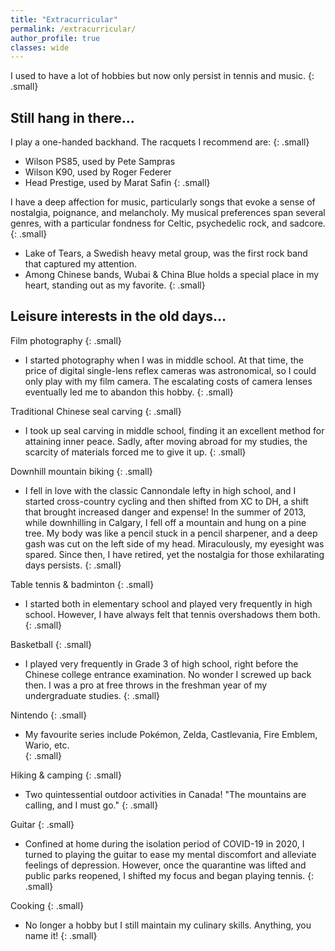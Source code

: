 ```yaml
---
title: "Extracurricular"
permalink: /extracurricular/
author_profile: true
classes: wide
---
```


I used to have a lot of hobbies but now only persist in tennis and music. 
{: .small}

## Still hang in there...

I play a one-handed backhand. The racquets I recommend are:
{: .small}

- Wilson PS85, used by Pete Sampras
- Wilson K90, used by Roger Federer
- Head Prestige, used by Marat Safin
{: .small}

I have a deep affection for music, particularly songs that evoke a sense of nostalgia, poignance, and melancholy. My musical preferences span several genres, with a particular fondness for Celtic, psychedelic rock, and sadcore.
{: .small}

- Lake of Tears, a Swedish heavy metal group, was the first rock band that captured my attention.
- Among Chinese bands, Wubai & China Blue holds a special place in my heart, standing out as my favorite.
{: .small}

## Leisure interests in the old days...
Film photography
{: .small}  

- I started photography when I was in middle school. At that time, the price of digital single-lens reflex cameras was astronomical, so I could only play with my film camera. The escalating costs of camera lenses eventually led me to abandon this hobby.
{: .small}

Traditional Chinese seal carving
{: .small}

- I took up seal carving in middle school, finding it an excellent method for attaining inner peace. Sadly, after moving abroad for my studies, the scarcity of materials forced me to give it up.
{: .small}
  
Downhill mountain biking
{: .small}

- I fell in love with the classic Cannondale lefty in high school, and I started cross-country cycling and then shifted from XC to DH, a shift that brought increased danger and expense! In the summer of 2013, while downhilling in Calgary, I fell off a mountain and hung on a pine tree. My body was like a pencil stuck in a pencil sharpener, and a deep gash was cut on the left side of my head. Miraculously, my eyesight was spared. Since then, I have retired,  yet the nostalgia for those exhilarating days persists.
{: .small}

Table tennis & badminton
{: .small}

- I started both in elementary school and played very frequently in high school. However, I have always felt that tennis overshadows them both.
{: .small}

Basketball
{: .small}

- I played very frequently in Grade 3 of high school, right before the Chinese college entrance examination. No wonder I screwed up back then. I was a pro at free throws in the freshman year of my undergraduate studies. 
{: .small}

Nintendo
{: .small}

- My favourite series include Pokémon, Zelda, Castlevania, Fire Emblem, Wario, etc.   
{: .small}

Hiking & camping 
{: .small}

- Two quintessential outdoor activities in Canada! "The mountains are calling, and I must go." 
{: .small}

Guitar
{: .small}

- Confined at home during the isolation period of COVID-19 in 2020, I turned to playing the guitar to ease my mental discomfort and alleviate feelings of depression. However, once the quarantine was lifted and public parks reopened, I shifted my focus and began playing tennis.
{: .small}

Cooking
{: .small}

- No longer a hobby but I still maintain my culinary skills. Anything, you name it!
{: .small}
